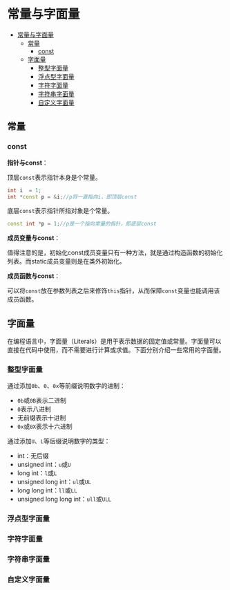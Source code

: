 # 常量与字面量

- [常量与字面量](#常量与字面量)
  - [常量](#常量)
    - [const](#const)
  - [字面量](#字面量)
    - [整型字面量](#整型字面量)
    - [浮点型字面量](#浮点型字面量)
    - [字符字面量](#字符字面量)
    - [字符串字面量](#字符串字面量)
    - [自定义字面量](#自定义字面量)

## 常量

### const

**指针与const**：

顶层`const`表示指针本身是个常量。

``` c++
int i  = 1;
int *const p = &i;//p将一直指向i，即顶层const
```

底层`const`表示指针所指对象是个常量。

``` c++
const int *p = 1;//p是一个指向常量的指针，即底层const
```

**成员变量与const**：

值得注意的是，初始化const成员变量只有一种方法，就是通过构造函数的初始化列表。而static成员变量则是在类外初始化。

**成员函数与const**：

可以将`const`放在参数列表之后来修饰`this`指针，从而保障`const`变量也能调用该成员函数。

## 字面量

在编程语言中，字面量（Literals）是用于表示数据的固定值或常量。字面量可以直接在代码中使用，而不需要进行计算或求值。下面分别介绍一些常用的字面量。

### 整型字面量

通过添加`0b`、`0`、`0x`等前缀说明数字的进制：

- `0b`或`0B`表示二进制
- `0`表示八进制
- 无前缀表示十进制
- `0x`或`0X`表示十六进制

通过添加`U`、`L`等后缀说明数字的类型：

- int：无后缀
- unsigned int：`u`或`U`
- long int：`l`或`L`
- unsigned long int：`ul`或`UL`
- long long int：`ll`或`LL`
- unsigned long long int：`ull`或`ULL`

### 浮点型字面量

### 字符字面量

### 字符串字面量

### 自定义字面量
